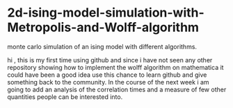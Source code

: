 # 2d-ising-model-simulation-with-Metropolis-and-Wolff-algorithm
monte carlo simulation of an ising model with different algorithms.

hi , this is my first time using github and since i have not seen any other repository showing how to implement the wolff algorithm on 
mathematica it could have been a good idea use this chance to learn github and give something back to the community. In the course of the next 
week i am going to add an analysis of the correlation times and a measure of few other quantities people can be interested into.
 
